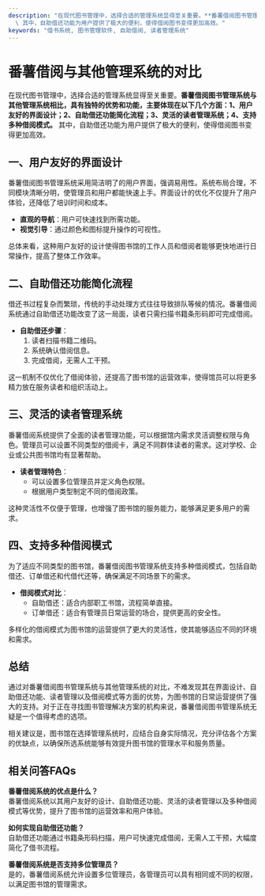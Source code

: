 ```yaml
---
description: "在现代图书管理中，选择合适的管理系统显得至关重要。**番薯借阅图书管理系统与其他管理系统相比，具有独特的优势和功能，主要体现在以下几个方面：1、用户友好的界面设计；2、自助借还功能简化流程；3、灵活的读者管理系统；4、支持多种借阅模式。**\
  \ 其中，自助借还功能为用户提供了极大的便利，使得借阅图书变得更加高效。"
keywords: "借书系统, 图书管理软件, 自助借阅, 读者管理系统"
---
```

# 番薯借阅与其他管理系统的对比

在现代图书管理中，选择合适的管理系统显得至关重要。**番薯借阅图书管理系统与其他管理系统相比，具有独特的优势和功能，主要体现在以下几个方面：1、用户友好的界面设计；2、自助借还功能简化流程；3、灵活的读者管理系统；4、支持多种借阅模式。** 其中，自助借还功能为用户提供了极大的便利，使得借阅图书变得更加高效。

## 一、用户友好的界面设计

番薯借阅图书管理系统采用简洁明了的用户界面，强调易用性。系统布局合理，不同模块清晰分明，使管理员和用户都能快速上手。界面设计的优化不仅提升了用户体验，还降低了培训时间和成本。

- **直观的导航**：用户可快速找到所需功能。
- **视觉引导**：通过颜色和图标提升操作的可视性。

总体来看，这种用户友好的设计使得图书馆的工作人员和借阅者能够更快地进行日常操作，提高了整体工作效率。

## 二、自助借还功能简化流程

借还书过程复杂而繁琐，传统的手动处理方式往往导致排队等候的情况。番薯借阅系统通过自助借还功能改变了这一局面，读者只需扫描书籍条形码即可完成借阅。

- **自助借还步骤**：
    1. 读者扫描书籍二维码。
    2. 系统确认借阅信息。
    3. 完成借阅，无需人工干预。

这一机制不仅优化了借阅体验，还提高了图书馆的运营效率，使得馆员可以将更多精力放在服务读者和组织活动上。

## 三、灵活的读者管理系统

番薯借阅系统提供了全面的读者管理功能，可以根据馆内需求灵活调整权限与角色。管理员可以设置不同类型的借阅卡，满足不同群体读者的需求。这对学校、企业或公共图书馆均有显著帮助。

- **读者管理特色**：
    - 可以设置多位管理员并定义角色权限。
    - 根据用户类型制定不同的借阅政策。

这种灵活性不仅便于管理，也增强了图书馆的服务能力，能够满足更多用户的需求。

## 四、支持多种借阅模式

为了适应不同类型的图书馆，番薯借阅图书管理系统支持多种借阅模式，包括自助借还、订单借还和代借代还等，确保满足不同场景下的需求。

- **借阅模式对比**：
    - 自助借还：适合内部职工书馆，流程简单直接。
    - 订单借还：适合有管理员日常运营的场合，提供更高的安全性。

多样化的借阅模式为图书馆的运营提供了更大的灵活性，使其能够适应不同的环境和需求。

## 总结

通过对番薯借阅图书管理系统与其他管理系统的对比，不难发现其在界面设计、自助借还功能、读者管理以及借阅模式等方面的优势，为图书馆的日常运营提供了强大的支持。对于正在寻找图书管理解决方案的机构来说，番薯借阅图书管理系统无疑是一个值得考虑的选项。

相关建议是，图书馆在选择管理系统时，应结合自身实际情况，充分评估各个方案的优缺点，以确保所选系统能够有效提升图书馆的管理水平和服务质量。

## 相关问答FAQs

**番薯借阅系统的优点是什么？**  
番薯借阅系统以其用户友好的设计、自助借还功能、灵活的读者管理以及多种借阅模式等优势，提升了图书馆的运营效率和用户体验。

**如何实现自助借还功能？**  
自助借还功能通过书籍条形码扫描，用户可快速完成借阅，无需人工干预，大幅度简化了借书流程。

**番薯借阅系统是否支持多位管理员？**  
是的，番薯借阅系统允许设置多位管理员，各管理员可以具有相同或不同的权限，以满足图书馆的管理需求。
